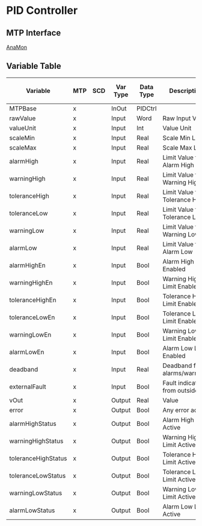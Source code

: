 # PID Controller

## MTP Interface

[AnaMon](./../MTP/PIDCtrl.md)

## Variable Table

| Variable            | MTP | SCD | Var Type | Data Type | Description                    | SCD Name | SCD Terminal Name |
| ------------------- | --- | --- | -------- | --------- | ------------------------------ | -------- | ----------------- |
| MTPBase             | x   |     | InOut    | PIDCtrl   |                                |          |                   |
| rawValue            | x   |     | Input    | Word      | Raw Input Value                |          |                   |
| valueUnit           | x   |     | Input    | Int       | Value Unit                     |          |                   |
| scaleMin            | x   |     | Input    | Real      | Scale Min Limit                |          |                   |
| scaleMax            | x   |     | Input    | Real      | Scale Max Limit                |          |                   |
| alarmHigh           | x   |     | Input    | Real      | Limit Value for Alarm High     |          |                   |
| warningHigh         | x   |     | Input    | Real      | Limit Value for Warning High   |          |                   |
| toleranceHigh       | x   |     | Input    | Real      | Limit Value for Tolerance High |          |                   |
| toleranceLow        | x   |     | Input    | Real      | Limit Value for Tolerance Low  |          |                   |
| warningLow          | x   |     | Input    | Real      | Limit Value for Warning Low    |          |                   |
| alarmLow            | x   |     | Input    | Real      | Limit Value for Alarm Low      |          |                   |
| alarmHighEn         | x   |     | Input    | Bool      | Alarm High Limit Enabled       |          |                   |
| warningHighEn       | x   |     | Input    | Bool      | Warning High Limit Enabled     |          |                   |
| toleranceHighEn     | x   |     | Input    | Bool      | Tolerance High Limit Enabled   |          |                   |
| toleranceLowEn      | x   |     | Input    | Bool      | Tolerance Low Limit Enabled    |          |                   |
| warningLowEn        | x   |     | Input    | Bool      | Warning Low Limit Enabled      |          |                   |
| alarmLowEn          | x   |     | Input    | Bool      | Alarm Low Limit Enabled        |          |                   |
| deadband            | x   |     | Input    | Real      | Deadband for alarms/warnings   |          |                   |
| externalFault       | x   |     | Input    | Bool      | Fault indication from outside  |          |                   |
| vOut                | x   |     | Output   | Real      | Value                          |          |                   |
| error               | x   |     | Output   | Bool      | Any error active               |          |                   |
| alarmHighStatus     | x   |     | Output   | Bool      | Alarm High Limit Active        |          |                   |
| warningHighStatus   | x   |     | Output   | Bool      | Warning High Limit Active      |          |                   |
| toleranceHighStatus | x   |     | Output   | Bool      | Tolerance High Limit Active    |          |                   |
| toleranceLowStatus  | x   |     | Output   | Bool      | Tolerance Low Limit Active     |          |                   |
| warningLowStatus    | x   |     | Output   | Bool      | Warning Low Limit Active       |          |                   |
| alarmLowStatus      | x   |     | Output   | Bool      | Alarm Low Limit Active         |          |                   |


